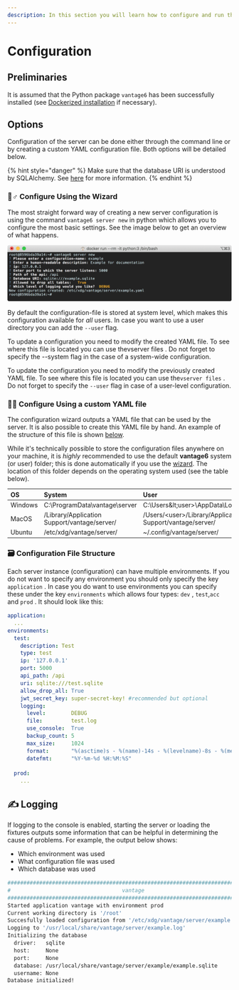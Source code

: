 ```yaml
---
description: In this section you will learn how to configure and run the server.
---
```


# Configuration

## Preliminaries

It is assumed that the Python package `vantage6` has been successfully installed \(see [Dockerized installation](../../installation/dockerized-installation.md) if necessary\). 

## Options

Configuration of the server can be done either through the command line or by creating a custom YAML configuration file. Both options will be detailed below.

{% hint style="danger" %}
Make sure that the database URI is understood by SQLAlchemy. See [here](https://docs.sqlalchemy.org/en/latest/core/engines.html#database-urls) for more information.
{% endhint %}

### 🧙♂ Configure Using the Wizard 

The most straight forward way of creating a new server configuration is using the command `vantage6 server new` in python which allows you to configure the most basic settings.  See the image below to get an overview of what happens.

![Configuring a new server using the wizard](../../.gitbook/assets/annotation-2019-06-13-112656.png)

By default the configuration-file is stored at system level, which makes this configuration available for _all_ users. In case you want to use a user directory you can add the `--user` flag. 

To update a configuration you need to modify the created YAML file. To see where this file is located you can use thevserver files . Do not forget to specify the --system flag in the case of a system-wide configuration.

To update the configuration you need to modify the previously created YAML file. To see where this file is located you can use the`vserver files` . Do not forget to specify the `--user` flag in case of a user-level configuration.

### 👩🔬 Configure Using a custom YAML file

The configuration wizard outputs a YAML file that can be used by the server. It is also possible to create this YAML file by hand. An example of the structure of this file is shown [below](server-configuration.md#configuration-file-structure). 

While it's technically possible to store the configuration files anywhere on your machine, it is _highly_ recommended to use the default **vantage6** system \(or user\) folder; this is done automatically if you use the [wizard](server-configuration.md#configure-using-the-wizard). The location of this folder depends on the operating system used \(see the table below\).

| OS | System | User |
| :--- | :--- | :--- |
| Windows | C:\ProgramData\vantage\server | C:\Users\&lt;user&gt;\AppData\Local\vantage\server\ |
| MacOS | /Library/Application Support/vantage/server/ | /Users/&lt;user&gt;/Library/Application Support/vantage/server/ |
| Ubuntu | /etc/xdg/vantage/server/ | ~/.config/vantage/server/ |

### 🗃 Configuration File Structure

Each server instance \(configuration\) can have multiple environments. If you do not want to specify any environment you should only specify the key `application` . In case you do want to use environments you can specify these under the key `environments` which allows four types: `dev` , `test`,`acc` and `prod` .  It should look like this:

```yaml
application:
  ...
environments:
  test:
    description: Test
    type: test
    ip: '127.0.0.1' 
    port: 5000  
    api_path: /api
    uri: sqlite:///test.sqlite
    allow_drop_all: True
    jwt_secret_key: super-secret-key! #recommended but optional
    logging:
      level:        DEBUG                  
      file:         test.log              
      use_console:  True                   
      backup_count: 5                      
      max_size:     1024                   
      format:       "%(asctime)s - %(name)-14s - %(levelname)-8s - %(message)s"
      datefmt:      "%Y-%m-%d %H:%M:%S"

  prod:
    ...
```

## ✍ Logging

If logging to the console is enabled, starting the server or loading the fixtures outputs some information that can be helpful in determining the cause of problems. For example, the output below shows:

* Which environment was used
* What configuration file was used
* Which database was used

```bash
################################################################################
#                                   vantage                                    #
################################################################################
Started application vantage with environment prod
Current working directory is '/root'
Succesfully loaded configuration from '/etc/xdg/vantage/server/example.yaml'
Logging to '/usr/local/share/vantage/server/example.log'
Initializing the database
  driver:   sqlite
  host:     None
  port:     None
  database: /usr/local/share/vantage/server/example/example.sqlite
  username: None
Database initialized!
```

